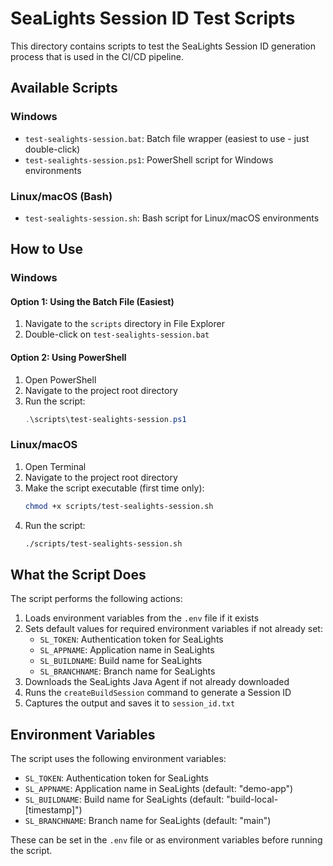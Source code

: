 # SeaLights Session ID Test Scripts

This directory contains scripts to test the SeaLights Session ID generation process that is used in the CI/CD pipeline.

## Available Scripts

### Windows

- `test-sealights-session.bat`: Batch file wrapper (easiest to use - just double-click)
- `test-sealights-session.ps1`: PowerShell script for Windows environments

### Linux/macOS (Bash)

- `test-sealights-session.sh`: Bash script for Linux/macOS environments

## How to Use

### Windows

#### Option 1: Using the Batch File (Easiest)

1. Navigate to the `scripts` directory in File Explorer
2. Double-click on `test-sealights-session.bat`

#### Option 2: Using PowerShell

1. Open PowerShell
2. Navigate to the project root directory
3. Run the script:
   ```powershell
   .\scripts\test-sealights-session.ps1
   ```

### Linux/macOS

1. Open Terminal
2. Navigate to the project root directory
3. Make the script executable (first time only):
   ```bash
   chmod +x scripts/test-sealights-session.sh
   ```
4. Run the script:
   ```bash
   ./scripts/test-sealights-session.sh
   ```

## What the Script Does

The script performs the following actions:

1. Loads environment variables from the `.env` file if it exists
2. Sets default values for required environment variables if not already set:
   - `SL_TOKEN`: Authentication token for SeaLights
   - `SL_APPNAME`: Application name in SeaLights
   - `SL_BUILDNAME`: Build name for SeaLights
   - `SL_BRANCHNAME`: Branch name for SeaLights
3. Downloads the SeaLights Java Agent if not already downloaded
4. Runs the `createBuildSession` command to generate a Session ID
5. Captures the output and saves it to `session_id.txt`

## Environment Variables

The script uses the following environment variables:

- `SL_TOKEN`: Authentication token for SeaLights
- `SL_APPNAME`: Application name in SeaLights (default: "demo-app")
- `SL_BUILDNAME`: Build name for SeaLights (default: "build-local-[timestamp]")
- `SL_BRANCHNAME`: Branch name for SeaLights (default: "main")

These can be set in the `.env` file or as environment variables before running the script.
